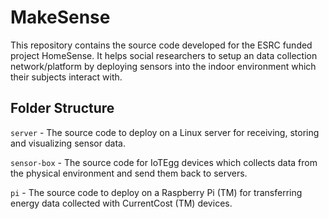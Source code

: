 MakeSense
=========

This repository contains the source code developed for the ESRC funded project HomeSense.
It helps social researchers to setup an data collection network/platform by deploying sensors into the indoor environment which their subjects interact with.

Folder Structure
----------------
`server` - The source code to deploy on a Linux server for receiving, storing and visualizing sensor data.

`sensor-box` - The source code for IoTEgg devices which collects data from the physical environment and send them back to servers.

`pi` - The source code to deploy on a Raspberry Pi (TM) for transferring energy data collected with CurrentCost (TM) devices.

